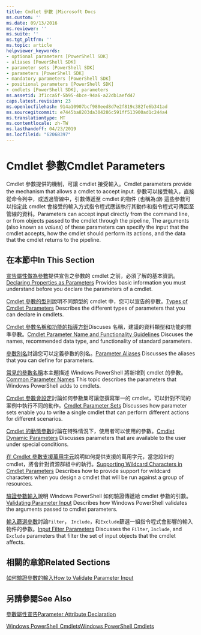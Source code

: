 ```yaml
---
title: Cmdlet 參數 |Microsoft Docs
ms.custom: ''
ms.date: 09/13/2016
ms.reviewer: ''
ms.suite: ''
ms.tgt_pltfrm: ''
ms.topic: article
helpviewer_keywords:
- optional parameters [PowerShell SDK]
- aliases [PowerShell SDK]
- parameter sets [PowerShell SDK]
- parameters [PowerShell SDK]
- mandatory parameters [PowerShell SDK]
- positional parameters [PowerShell SDK]
- cmdlets [PowerShell SDK], parameters
ms.assetid: 3f1cca5f-5b95-4bce-94a6-a22db1aefd47
caps.latest.revision: 23
ms.openlocfilehash: 914a10907bcf980eed8d7e2f819c382fe6b341ad
ms.sourcegitcommit: e7445ba8203da304286c591ff513900ad1c244a4
ms.translationtype: MT
ms.contentlocale: zh-TW
ms.lasthandoff: 04/23/2019
ms.locfileid: "62068397"
---
```

# <a name="cmdlet-parameters"></a><span data-ttu-id="1e563-102">Cmdlet 參數</span><span class="sxs-lookup"><span data-stu-id="1e563-102">Cmdlet Parameters</span></span>

<span data-ttu-id="1e563-103">Cmdlet 參數提供的機制，可讓 cmdlet 接受輸入。</span><span class="sxs-lookup"><span data-stu-id="1e563-103">Cmdlet parameters provide the mechanism that allows a cmdlet to accept input.</span></span> <span data-ttu-id="1e563-104">參數可以接受輸入，直接從命令列中，或透過管線中，引數傳遞至 cmdlet 的物件 (也稱為*值*) 這些參數可以指定此 cmdlet 會接受的輸入方式指令程式應該執行其動作和指令程式可傳回至管線的資料。</span><span class="sxs-lookup"><span data-stu-id="1e563-104">Parameters can accept input directly from the command line, or from objects passed to the cmdlet through the pipeline, The arguments (also known as *values*) of these parameters can specify the input that the cmdlet accepts, how the cmdlet should perform its actions, and the data that the cmdlet returns to the pipeline.</span></span>

## <a name="in-this-section"></a><span data-ttu-id="1e563-105">在本節中</span><span class="sxs-lookup"><span data-stu-id="1e563-105">In This Section</span></span>

<span data-ttu-id="1e563-106">[宣告屬性做為參數](./declaring-properties-as-parameters.md)提供宣告之參數的 cmdlet 之前，必須了解的基本資訊。</span><span class="sxs-lookup"><span data-stu-id="1e563-106">[Declaring Properties as Parameters](./declaring-properties-as-parameters.md) Provides basic information you must understand before you declare the parameters of a cmdlet.</span></span>

<span data-ttu-id="1e563-107">[Cmdlet 參數的型別](./types-of-cmdlet-parameters.md)說明不同類型的 cmdlet 中，您可以宣告的參數。</span><span class="sxs-lookup"><span data-stu-id="1e563-107">[Types of Cmdlet Parameters](./types-of-cmdlet-parameters.md) Describes the different types of parameters that you can declare in cmdlets.</span></span>

<span data-ttu-id="1e563-108">[Cmdlet 參數名稱和功能的指導方針](./standard-cmdlet-parameter-names-and-types.md)Discuses 名稱，建議的資料類型和功能的標準參數。</span><span class="sxs-lookup"><span data-stu-id="1e563-108">[Cmdlet Parameter Name and Functionality Guidelines](./standard-cmdlet-parameter-names-and-types.md) Discuses the names, recommended data type, and functionality of standard parameters.</span></span>

<span data-ttu-id="1e563-109">[參數別名](./parameter-aliases.md)討論您可以定義參數的別名。</span><span class="sxs-lookup"><span data-stu-id="1e563-109">[Parameter Aliases](./parameter-aliases.md) Discusses the aliases that you can define for parameters.</span></span>

<span data-ttu-id="1e563-110">[常見的參數名稱](./common-parameter-names.md)本主題描述 Windows PowerShell 將新增到 cmdlet 的參數。</span><span class="sxs-lookup"><span data-stu-id="1e563-110">[Common Parameter Names](./common-parameter-names.md) This topic describes the parameters that Windows PowerShell adds to cmdlets.</span></span>

<span data-ttu-id="1e563-111">[Cmdlet 參數會設定](./cmdlet-parameter-sets.md)討論如何參數集可讓您撰寫單一的 cmdlet，可以針對不同的案例中執行不同的動作。</span><span class="sxs-lookup"><span data-stu-id="1e563-111">[Cmdlet Parameter Sets](./cmdlet-parameter-sets.md) Discusses how parameter sets enable you to write a single cmdlet that can perform different actions for different scenarios.</span></span>

<span data-ttu-id="1e563-112">[Cmdlet 的動態參數](./cmdlet-dynamic-parameters.md)討論在特殊情況下，使用者可以使用的參數。</span><span class="sxs-lookup"><span data-stu-id="1e563-112">[Cmdlet Dynamic Parameters](./cmdlet-dynamic-parameters.md) Discusses parameters that are available to the user under special conditions.</span></span>

<span data-ttu-id="1e563-113">[在 Cmdlet 參數支援萬用字元](./supporting-wildcard-characters-in-cmdlet-parameters.md)說明如何提供支援的萬用字元，當您設計的 cmdlet，將會針對資源群組中的執行。</span><span class="sxs-lookup"><span data-stu-id="1e563-113">[Supporting Wildcard Characters in Cmdlet Parameters](./supporting-wildcard-characters-in-cmdlet-parameters.md) Describes how to provide support for wildcard characters when you design a cmdlet that will be run against a group of resources.</span></span>

<span data-ttu-id="1e563-114">[驗證參數輸入](./validating-parameter-input.md)說明 Windows PowerShell 如何驗證傳遞給 cmdlet 參數的引數。</span><span class="sxs-lookup"><span data-stu-id="1e563-114">[Validating Parameter Input](./validating-parameter-input.md) Describes how Windows PowerShell validates the arguments passed to cmdlet parameters.</span></span>

<span data-ttu-id="1e563-115">[輸入篩選參數](./input-filter-parameters.md)討論`Filter`， `Include`，和`Exclude`篩選一組指令程式會影響的輸入物件的參數。</span><span class="sxs-lookup"><span data-stu-id="1e563-115">[Input Filter Parameters](./input-filter-parameters.md) Discusses the `Filter`, `Include`, and `Exclude` parameters that filter the set of input objects that the cmdlet affects.</span></span>

## <a name="related-sections"></a><span data-ttu-id="1e563-116">相關的章節</span><span class="sxs-lookup"><span data-stu-id="1e563-116">Related Sections</span></span>

[<span data-ttu-id="1e563-117">如何驗證參數的輸入</span><span class="sxs-lookup"><span data-stu-id="1e563-117">How to Validate Parameter Input</span></span>](./how-to-validate-parameter-input.md)

## <a name="see-also"></a><span data-ttu-id="1e563-118">另請參閱</span><span class="sxs-lookup"><span data-stu-id="1e563-118">See Also</span></span>

[<span data-ttu-id="1e563-119">參數屬性宣告</span><span class="sxs-lookup"><span data-stu-id="1e563-119">Parameter Attribute Declaration</span></span>](./parameter-attribute-declaration.md)

[<span data-ttu-id="1e563-120">Windows PowerShell Cmdlets</span><span class="sxs-lookup"><span data-stu-id="1e563-120">Windows PowerShell Cmdlets</span></span>](./cmdlet-overview.md)
